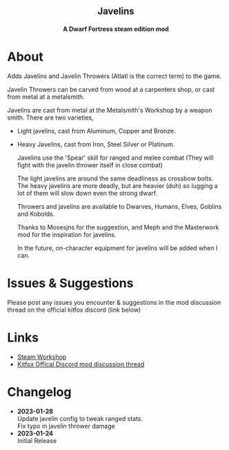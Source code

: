 <div align="center">
  <h2 align="center">Javelins</h2>
  <h4 align="center">A Dwarf Fortress steam edition mod</h4>
</div>


# About

Adds Javelins and Javelin Throwers (Atlatl is the correct term) to the game.

Javelin Throwers can be carved from wood at a carpenters shop, or cast from metal at a metalsmith.

Javelins are cast from metal at the Metalsmith's Workshop by a weapon smith. There are two varieties,



- Light javelins, cast from Aluminum, Copper and Bronze.

- Heavy Javelins, cast from Iron, Steel Silver or Platinum.

  

  Javelins use the 'Spear' skill for ranged and melee combat (They will fight with the javelin thrower itself in close combat)

  The light javelins are around the same deadliness as crossbow bolts. The heavy javelins are more deadly, but are heavier (duh) so lugging a lot of them will slow down even the strong dwarf.

  Throwers and javelins are available to Dwarves, Humans, Elves, Goblins and Kobolds.

  Thanks to Mosesjns for the suggestion, and Meph and the Masterwork mod for the inspiration for javelins.

  In the future, on-character equipment for javelins will be added when I can.

# Issues & Suggestions
Please post any issues you encounter & suggestions in the mod discussion thread on the official kitfox discord (link below)

# Links

* [Steam Workshop](https://steamcommunity.com/sharedfiles/filedetails/?id=2922993188)
* [Kitfox Offical Discord mod discussion thread](https://discord.com/channels/329272032778780672/1067507570576720002)

# Changelog

<ul>
  <li>
    <b>2023-01-28</b></br>
	Update javelin config to tweak ranged stats.</br>
	Fix typo in javelin thrower damage</br>
  </li>
  <li>
    <b>2023-01-24</b></br>
    Initial Release</br>
  </li>
</ul>